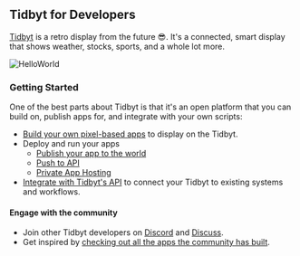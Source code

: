 ## Tidbyt for Developers

[Tidbyt](https://tidbyt.com) is a retro display from the future 😎. It's a connected, smart display that shows weather, stocks, sports, and a whole lot more.

![HelloWorld](img/hello_world.png)

### Getting Started

One of the best parts about Tidbyt is that it's an open platform that you can
build on, publish apps for, and integrate with your own scripts:

* [Build your own pixel-based apps](../02_build/01_build_for_tidbyt.md) to display
  on the Tidbyt.
* Deploy and run your apps
  * [Publish your app to the world](../04_publish/01_community_apps.md)
  * [Push to API](../03_integrate/01_pushing_apps.md)
  * [Private App Hosting](../02_build/16_private_apps.md)
* [Integrate with Tidbyt's API](../03_integrate/02_building_integrations.md) to connect your Tidbyt to existing systems and workflows.


#### Engage with the community

* Join other Tidbyt developers on [Discord](https://discord.gg/r45MXG4kZc) and [Discuss](https://discuss.tidbyt.com/c/developers/8).
* Get inspired by [checking out all the apps the community has built](https://tidbyt.com/pages/apps).
